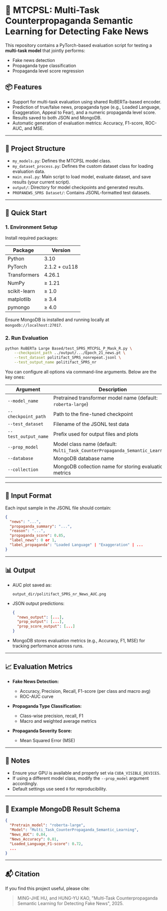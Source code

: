 # 📰 MTCPSL: Multi-Task Counterpropaganda Semantic Learning for Detecting Fake News

This repository contains a PyTorch-based evaluation script for testing a **multi-task model** that jointly performs:

* Fake news detection
* Propaganda type classification
* Propaganda level score regression

## 📦 Features

* Support for multi-task evaluation using shared RoBERTa-based encoder.
* Prediction of true/false news, propaganda type (e.g., Loaded Language, Exaggeration, Appeal to Fear), and a numeric propaganda level score.
* Results saved to both JSON and MongoDB.
* Automatic generation of evaluation metrics: Accuracy, F1-score, ROC-AUC, and MSE.

---

## 🧩 Project Structure

* `my_models.py`: Defines the MTCPSL model class.
* `my_dataset_process.py`: Defines the custom dataset class for loading evaluation data.
* `main_eval.py`: Main script to load model, evaluate dataset, and save results (your current script).
* `output/`: Directory for model checkpoints and generated results.
* `PROPANEWS_SPRS Dataset/`: Contains JSONL-formatted test datasets.

---

## 🚀 Quick Start

### 1. Environment Setup

Install required packages:

| Package      | Version       |
| ------------ | ------------- |
| Python       | 3.10          |
| PyTorch      | 2.1.2 + cu118 |
| Transformers | 4.26.1        |
| NumPy        | ≥ 1.21        |
| scikit-learn | ≥ 1.0         |
| matplotlib   | ≥ 3.4         |
| pymongo      | ≥ 4.0         |


Ensure MongoDB is installed and running locally at `mongodb://localhost:27017`.

### 2. Run Evaluation

```bash
python RoBERTa Large Based/test_SPRS_MTCPSL_P_Mask_R.py \
    --checkpoint_path ../output/.../Epoch_21_news.pt \
    --test_dataset politifact_SPRS_nonrepeat.jsonl \
    --test_output_name politifact_SPRS_nr
```

You can configure all options via command-line arguments. Below are the key ones:

| Argument             | Description                                                                  |
| -------------------- | ---------------------------------------------------------------------------- |
| `--model_name`       | Pretrained transformer model name (default: `roberta-large`)                 |
| `--checkpoint_path`  | Path to the fine-tuned checkpoint                                            |
| `--test_dataset`     | Filename of the JSONL test data                                              |
| `--test_output_name` | Prefix used for output files and plots                                       |
| `--prop_model`       | Model class name (default: `Multi_Task_CounterPropaganda_Semantic_Learning`) |
| `--database`         | MongoDB database name                                                        |
| `--collection`       | MongoDB collection name for storing evaluation metrics                       |

---

## 📂 Input Format

Each input sample in the JSONL file should contain:

```json
{
  "news": "...",
  "propaganda_summary": "...",
  "reason": "...",
  "propaganda_score": 0.85,
  "label_news": 0 or 1,
  "label_propaganda": "Loaded Language" | "Exaggeration" | ...
}
```

---

## 📊 Output

* AUC plot saved as:

  ```
  output_dir/politifact_SPRS_nr_News_AUC.png
  ```
* JSON output predictions:

  ```json
  {
    "news_output": [...],
    "prop_output": [...],
    "prop_score_output": [...]
  }
  ```
* MongoDB stores evaluation metrics (e.g., Accuracy, F1, MSE) for tracking performance across runs.

---

## 📈 Evaluation Metrics

* **Fake News Detection:**

  * Accuracy, Precision, Recall, F1-score (per class and macro avg)
  * ROC-AUC curve

* **Propaganda Type Classification:**

  * Class-wise precision, recall, F1
  * Macro and weighted average metrics

* **Propaganda Severity Score:**

  * Mean Squared Error (MSE)

---

## 📌 Notes

* Ensure your GPU is available and properly set via `CUDA_VISIBLE_DEVICES`.
* If using a different model class, modify the `--prop_model` argument accordingly.
* Default settings use seed `8` for reproducibility.

---

## 🧪 Example MongoDB Result Schema

```json
{
  "Pretrain_model": "roberta-large",
  "Model": "Multi_Task_CounterPropaganda_Semantic_Learning",
  "News_AUC": 0.84,
  "News_Accuracy": 0.81,
  "Loaded_Language_F1-score": 0.72,
  ...
}
```

---

## 📬 Citation

If you find this project useful, please cite:

> MING-JHE HU, and HUNG-YU KAO, "Multi-Task Counterpropaganda Semantic Learning for Detecting Fake News", 2025.


